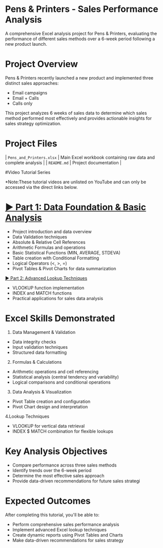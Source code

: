 # Pens & Printers - Sales Performance Analysis

A comprehensive Excel analysis project for Pens & Printers, evaluating the performance of different sales methods over a 6-week period following a new product launch.

# Project Overview

Pens & Printers recently launched a new product and implemented three distinct sales approaches:
- Email campaigns
- Email + Calls
- Calls only

This project analyzes 6 weeks of sales data to determine which sales method performed most effectively and provides actionable insights for sales strategy optimization.

# Project Files
| `Pens_and_Printers.xlsx` | Main Excel workbook containing raw data and complete analysis |
| `README.md` | Project documentation |

#Video Tutorial Series

*Note:These tutorial videos are unlisted on YouTube and can only be accessed via the direct links below.

# [▶️ Part 1: Data Foundation & Basic Analysis](https://youtu.be/1YbstaeNqRU)
- Project introduction and data overview
- Data Validation techniques
- Absolute & Relative Cell References
- Arithmetic Formulas and operations
- Basic Statistical Functions (MIN, AVERAGE, STDEVA)
- Table creation with Conditional Formatting
- Logical Operators (<, >, =)
- Pivot Tables & Pivot Charts for data summarization

[▶️ Part 2: Advanced Lookup Techniques](https://youtu.be/OX7K4txsB5g)
- VLOOKUP function implementation
- INDEX and MATCH functions
- Practical applications for sales data analysis

# Excel Skills Demonstrated
1. Data Management & Validation
- Data integrity checks
- Input validation techniques
- Structured data formatting

2. Formulas & Calculations
- Arithmetic operations and cell referencing
- Statistical analysis (central tendency and variability)
- Logical comparisons and conditional operations

3. Data Analysis & Visualization
- Pivot Table creation and configuration
- Pivot Chart design and interpretation

4.Lookup Techniques
- VLOOKUP for vertical data retrieval
- INDEX $ MATCH combination for flexible lookups

# Key Analysis Objectives

- Compare performance across three sales methods
- Identify trends over the 6-week period
- Determine the most effective sales approach
- Provide data-driven recommendations for future sales strategi

# Expected Outcomes
After completing this tutorial, you'll be able to:
- Perform comprehensive sales performance analysis
- Implement advanced Excel lookup techniques
- Create dynamic reports using Pivot Tables and Charts
- Make data-driven recommendations for sales strategy
